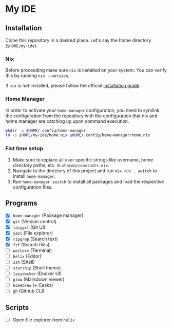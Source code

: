# My IDE

## Installation

Clone this repository in a desired place. Let's say the home directory (`$HOME/my-ide`).

### Nix

Before proceeding make sure `nix` is installed on your system. You can verify
this by running `nix --version`.

If `nix` is not installed, please follow the official [installation guide](https://nixos.org/manual/nix/unstable/installation/installing-binary.html#installing-a-binary-distribution).

### Home Manager

In order to activate your `home-manager` configuration, you need to symlink
the configuration from the repository with the configuration that nix and
home manager are catching up upon command execution.

```sh
mkdir -p $HOME/.config/home-manager
ln -s $HOME/my-ide/home.nix $HOME/.config/home-manager/home.nix
```

### Fist time setup

1. Make sure to replace all user specific strings like username, home directory
paths, etc. in `shared/constants.nix`.
2. Navigate to the directory of this project and run `nix run . switch` to install
`home-manager`.
3. Run `home-manager switch` to install all packages and load the respective
configuration files.

## Programs

- [x] `home-manager` (Package manager)
- [x] `git` (Version control)
- [x] `lazygit` (Git UI)
- [x] `yazi` (File explorer)
- [x] `ripgrep` (Search text)
- [x] `fzf` (Search files)
- [ ] `wezterm` (Terminal)
- [ ] `helix` (Editor)
- [ ] `zsh` (Shell)
- [ ] `starship` (Shell theme)
- [ ] `lazydocker` (Docker UI)
- [ ] `glow` (Markdown viewer)
- [ ] `homebrew` (+ Casks)
- [ ] `gh` (Github CLI)

## Scripts

- [ ] Open file explorer from `helix`

